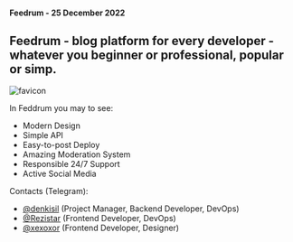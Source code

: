 <h4>Feedrum - 25 December 2022</h4>

<h2>Feedrum - blog platform for every developer - whatever you beginner or professional, popular or simp.</h2>

![favicon](https://user-images.githubusercontent.com/70776479/199841981-dcba4428-4915-4cb7-928b-84076ae136a6.png)

In Feddrum you may to see:
- Modern Design
- Simple API
- Easy-to-post Deploy
- Amazing Moderation System
- Responsible 24/7 Support
- Active Social Media


Contacts (Telegram): 
- <a href="https://github.com/denkisil">@denkisil</a> (Project Manager, Backend Developer, DevOps)
- <a href="https://github.com/youspinmerond">@Rezistar</a> (Frontend Developer, DevOps)
- <a href="https://github.com/MrMiquy">@xexoxor</a> (Frontend Developer, Designer)
